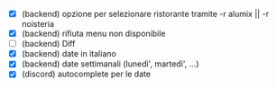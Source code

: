 - [x] (backend) opzione per selezionare ristorante tramite -r alumix || -r noisteria
- [x] (backend) rifiuta menu non disponibile
- [ ] (backend) Diff
- [x] (backend) date in italiano
- [x] (backend) date settimanali (lunedì', martedì', ...)
- [x] (discord) autocomplete per le date
